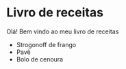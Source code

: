 # Livro de receitas 

Olá! Bem vindo ao meu livro de receitas
- Strogonoff de frango
- Pavê 
- Bolo de cenoura
